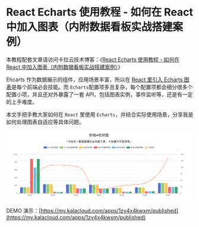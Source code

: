 # React Echarts 使用教程 - 如何在 React 中加入图表（内附数据看板实战搭建案例）

本教程配套文章请访问卡拉云技术博客：《[React Echarts 使用教程 - 如何在 React 中加入图表（内附数据看板实战搭建案例）](https://kalacloud.com/blog/react-echarts-tutorial/)》

Ehcarts 作为数据展示的组件，应用场景丰富，所以在 [React 里引入 Echarts 图表](https://kalacloud.com/blog/react-echarts-tutorial/)是每个前端必会技能。而 `Echarts`配置项多且复杂，每个配置项都会细分很多个配置小项，并且还对外暴露了一套 API，包括图表实例，事件监听等，还是有一定的上手难度。

本文手把手教大家如何在 `React` 里使用 `Echarts`，并结合实际使用场景，分享我是如何处理图表自适应等具体问题。

![React Echarts](./images/kalacloud-react-echarts-line.png)

DEMO 演示：[https://my.kalacloud.com/apps/1zy4x4kwxm/published](https://my.kalacloud.com/apps/1zy4x4kwxm/published)